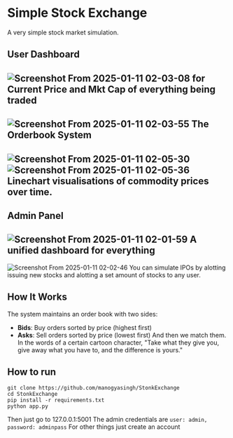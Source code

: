 # Simple Stock Exchange
A very simple stock market simulation.
## User Dashboard
![Screenshot From 2025-01-11 02-03-08](https://github.com/user-attachments/assets/c8341449-976e-4506-8213-ecfd27b6cbf5)
for Current Price and Mkt Cap of everything being traded
---
![Screenshot From 2025-01-11 02-03-55](https://github.com/user-attachments/assets/e571cf9b-e88c-4899-aebf-7fc1c4c86715)
The Orderbook System
---
![Screenshot From 2025-01-11 02-05-30](https://github.com/user-attachments/assets/ba10eeef-5451-4bae-aef9-765cc6c09361)
![Screenshot From 2025-01-11 02-05-36](https://github.com/user-attachments/assets/22256f6a-9483-4d4e-9515-491eea1246e3)
Linechart visualisations of commodity prices over time.
---
## Admin Panel
![Screenshot From 2025-01-11 02-01-59](https://github.com/user-attachments/assets/1f6fbe53-ec2e-4277-9697-9743e32dc61c)
A unified dashboard for everything
---
![Screenshot From 2025-01-11 02-02-46](https://github.com/user-attachments/assets/5fa45e2d-0a1c-4496-ae37-e9e2d56b4cd1)
You can simulate IPOs by alotting issuing new stocks and alotting a set amount of stocks to any user.

## How It Works
The system maintains an order book with two sides:
- **Bids**: Buy orders sorted by price (highest first)
- **Asks**: Sell orders sorted by price (lowest first)
And then we match them. In the words of a certain cartoon character, "Take what they give you, give away what you have to, and the difference is yours."

## How to run
```
git clone https://github.com/manogyasingh/StonkExchange
cd StonkExchange
pip install -r requirements.txt
python app.py
```
Then just go to 127.0.0.1:5001
The admin credentials are `user: admin, password: adminpass`
For other things just create an account
